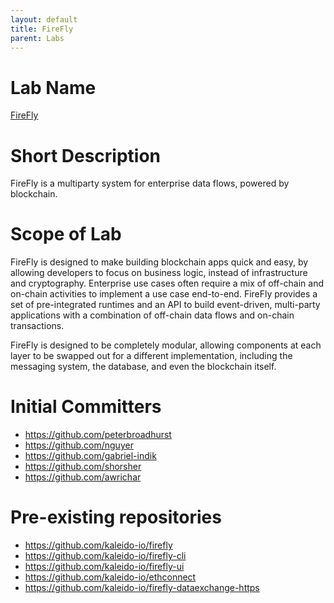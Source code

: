 ```yaml
---
layout: default
title: FireFly
parent: Labs
---
```

# Lab Name
[FireFly](https://github.com/hyperledger-labs/firefly)

# Short Description
FireFly is a multiparty system for enterprise data flows, powered by blockchain.

# Scope of Lab
FireFly is designed to make building blockchain apps quick and easy, by allowing developers to focus on business logic, instead of infrastructure and cryptography. Enterprise use cases often require a mix of off-chain and on-chain activities to implement a use case end-to-end. FireFly provides a set of pre-integrated runtimes and an API to build event-driven, multi-party applications with a combination of off-chain data flows and on-chain transactions.

FireFly is designed to be completely modular, allowing components at each layer to be swapped out for a different implementation, including the messaging system, the database, and even the blockchain itself.


# Initial Committers
- https://github.com/peterbroadhurst
- https://github.com/nguyer
- https://github.com/gabriel-indik
- https://github.com/shorsher
- https://github.com/awrichar

# Pre-existing repositories
- https://github.com/kaleido-io/firefly
- https://github.com/kaleido-io/firefly-cli
- https://github.com/kaleido-io/firefly-ui
- https://github.com/kaleido-io/ethconnect
- https://github.com/kaleido-io/firefly-dataexchange-https
